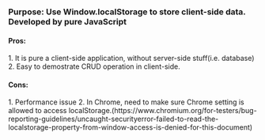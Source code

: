 <h3>Purpose: Use Window.localStorage to store client-side data. Developed by pure JavaScript</h3>

<h4>Pros:</h4>
	1. It is pure a client-side application, without server-side stuff(i.e. database)
	2. Easy to demostrate CRUD operation in client-side.
<h4>Cons:</h4>
	1. Performance issue
	2. In Chrome, need to make sure Chrome setting is allowed to access localStorage.(https://www.chromium.org/for-testers/bug-reporting-guidelines/uncaught-securityerror-failed-to-read-the-localstorage-property-from-window-access-is-denied-for-this-document)
